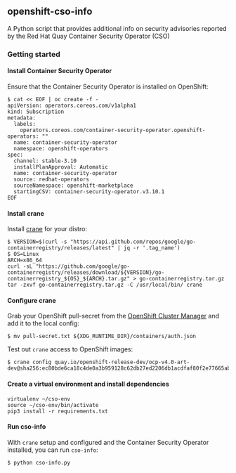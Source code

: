 ## openshift-cso-info

A Python script that provides additional info on security advisories reported by the Red Hat Quay Container Security Operator (CSO)

### Getting started

#### Install Container Security Operator
Ensure that the Container Security Operator is installed on OpenShift:
```
$ cat << EOF | oc create -f - 
apiVersion: operators.coreos.com/v1alpha1
kind: Subscription
metadata:
  labels:
    operators.coreos.com/container-security-operator.openshift-operators: ""
  name: container-security-operator
  namespace: openshift-operators
spec:
  channel: stable-3.10
  installPlanApproval: Automatic
  name: container-security-operator
  source: redhat-operators
  sourceNamespace: openshift-marketplace
  startingCSV: container-security-operator.v3.10.1
EOF
```

#### Install crane
Install [crane](https://github.com/google/go-containerregistry/blob/main/cmd/crane/README.md) for your distro:
```
$ VERSION=$(curl -s "https://api.github.com/repos/google/go-containerregistry/releases/latest" | jq -r '.tag_name')
$ OS=Linux
ARCH=x86_64
curl -sL "https://github.com/google/go-containerregistry/releases/download/${VERSION}/go-containerregistry_${OS}_${ARCH}.tar.gz" > go-containerregistry.tar.gz
tar -zxvf go-containerregistry.tar.gz -C /usr/local/bin/ crane
```

#### Configure crane
Grab your OpenShift pull-secret from the [OpenShift Cluster Manager](https://console.redhat.com/openshift/install/pull-secret) and add it to the local config:
```
$ mv pull-secret.txt ${XDG_RUNTIME_DIR}/containers/auth.json
```
Test out `crane` access to OpenShift images:
```
$ crane config quay.io/openshift-release-dev/ocp-v4.0-art-dev@sha256:ec80bde6ca18c4de0a3b959128c62db27ed2206db1acdfaf80f2e77665ab3d3f
```

#### Create a virtual environment and install dependencies
```
virtualenv ~/cso-env
source ~/cso-env/bin/activate
pip3 install -r requirements.txt
```

#### Run cso-info
With `crane` setup and configured and the Container Security Operator installed, you can run `cso-info`:
```
$ python cso-info.py
```